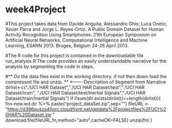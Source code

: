 # week4Project
#This project takes data from Davide Anguita, Alessandro Ghio, Luca Oneto, Xavier Parra and Jorge L. Reyes-Ortiz. A Public Domain Dataset for Human Activity Recognition Using Smartphones. 21th European Symposium on Artificial Neural Networks, Computational Intelligence and Machine Learning, ESANN 2013. Bruges, Belgium 24-26 April 2013. 

#The R code for this project is contained in the downloadable file run_analysis.R The code provides an easily understandable narrative for the analysis by segmenting the code in steps.

#** Do the data files exist in the working directory. if not then down load the compressed file and unzip. **  <----Description of Segment from Narrative
    dirlist<-c("./UCI HAR Dataset","./UCI HAR Dataset/test","./UCI HAR Dataset/train",
               "./UCI HAR Dataset/test/Inertial Signals","./UCI HAR Dataset/train/Inertial Signals")
    if (!sum(dir.exists(dirlist))==length(dirlist)){
      fn<-new.wd.dir %>% paste("project_dataSet.zip",sep="")
      fileURL <- "https://d396qusza40orc.cloudfront.net/getdata%2Fprojectfiles%2FUCI%20HAR%20Dataset.zip "
      download.file(fileURL,fn,method="auto",cacheOK=FALSE)
      unzip(fn)
    }
# 
